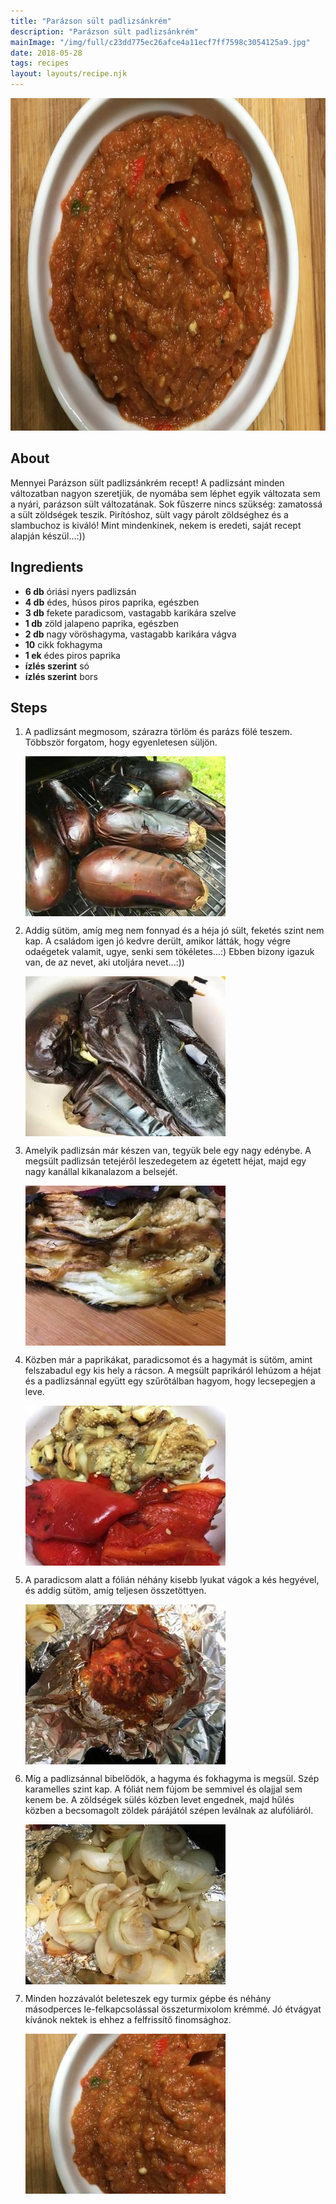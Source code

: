 ```yaml
---
title: "Parázson sült padlizsánkrém"
description: "Parázson sült padlizsánkrém"
mainImage: "/img/full/c23dd775ec26afce4a11ecf7ff7598c3054125a9.jpg"
date: 2018-05-28
tags: recipes
layout: layouts/recipe.njk
---
```

                        
<p align="center"><a href="https://cookpad.com/hu/receptek/5040119-parazson-sult-padlizsankrem" rel="Recipe source page"><img width="751" height="532" src="/img/full/c23dd775ec26afce4a11ecf7ff7598c3054125a9.jpg"/></a></p>

## About
Mennyei Parázson sült padlizsánkrém recept! A padlizsánt minden változatban nagyon szeretjük, de nyomába sem léphet egyik változata sem a nyári, parázson sült változatának. Sok fűszerre nincs szükség: zamatossá a sült zöldségek teszik. Pirítóshoz, sült vagy párolt zöldséghez és a slambuchoz is kiváló! Mint mindenkinek, nekem is eredeti, saját recept alapján készül...:))

>  

## Ingredients
* **6 db** óriási nyers padlizsán
* **4 db** édes, húsos piros paprika, egészben
* **3 db** fekete paradicsom, vastagabb karikára szelve
* **1 db** zöld jalapeno paprika, egészben
* **2 db** nagy vöröshagyma, vastagabb karikára vágva
* **10** cikk fokhagyma
* **1 ek** édes piros paprika
* **ízlés szerint** só
* **ízlés szerint** bors

## Steps

1. A padlizsánt megmosom, szárazra törlöm és parázs fölé teszem. Többször forgatom, hogy egyenletesen süljön.
 
    <p><img width="320" height="256" align="left" src="/img/full/706d50b94497661a797c70a1cec6833f055f41c9.jpg"/></p><div style="clear: both"/>

2. Addig sütöm, amíg meg nem fonnyad és a héja jó sült, feketés szint nem kap. A családom igen jó kedvre derült, amikor látták, hogy végre odaégetek valamit, ugye, senki sem tökéletes...:) Ebben bizony igazuk van, de az nevet, aki utoljára nevet...:))
 
    <p><img width="320" height="256" align="left" src="/img/full/ff6d93f761ee3ec0927cf10ce4aa446743682c78.jpg"/></p><div style="clear: both"/>

3. Amelyik padlizsán már készen van, tegyük bele egy nagy edénybe. A megsült padlizsán tetejéről leszedegetem az égetett héjat, majd egy nagy kanállal kikanalazom a belsejét.
 
    <p><img width="320" height="256" align="left" src="/img/full/4b7707eed641c797bd2038b908d72760d413dcdf.jpg"/></p><div style="clear: both"/>

4. Közben már a paprikákat, paradicsomot és a hagymát is sütöm, amint felszabadul egy kis hely a rácson. A megsült paprikáról lehúzom a héjat és a padlizsánnal együtt egy szűrőtálban hagyom, hogy lecsepegjen a leve.
 
    <p><img width="320" height="256" align="left" src="/img/full/7bf76a7bafd29943116db592436ec6cdb4acc74f.jpg"/></p><div style="clear: both"/>

5. A paradicsom alatt a fólián néhány kisebb lyukat vágok a kés hegyével, és addig sütöm, amíg teljesen összetöttyen.
 
    <p><img width="320" height="256" align="left" src="/img/full/53ccf7c1f5940cf3d8e9dee0998a5348379516c6.jpg"/></p><div style="clear: both"/>

6. Míg a padlizsánnal bibelődök, a hagyma és fokhagyma is megsül. Szép karamelles szint kap. A fóliát nem fújom be semmivel és olajjal sem kenem be. A zöldségek sülés közben levet engednek, majd hűlés közben a becsomagolt zöldek párájától szépen leválnak az alufóliáról.
 
    <p><img width="320" height="256" align="left" src="/img/full/7a5c51e66bc205e09de1ac4a8710eb014d3764f5.jpg"/></p><div style="clear: both"/>

7. Minden hozzávalót beleteszek egy turmix gépbe és néhány másodperces le-felkapcsolással összeturmixolom krémmé. Jó étvágyat kívánok nektek is ehhez a felfrissítő finomsághoz.
 
    <p><img width="320" height="256" align="left" src="/img/full/d87689b562cc73a4cb80d1776bf1465f5a6e15bc.jpg"/></p><div style="clear: both"/>

